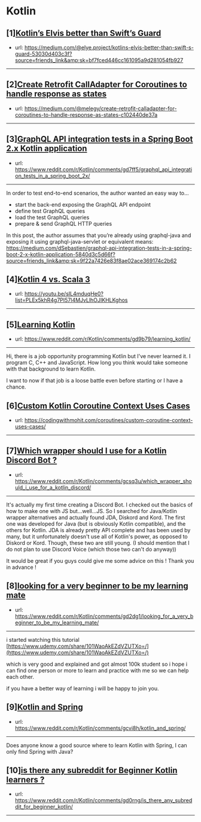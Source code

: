 # Kotlin
## [1][Kotlin’s Elvis better than Swift’s Guard](https://www.reddit.com/r/Kotlin/comments/gd9c4k/kotlins_elvis_better_than_swifts_guard/)
- url: https://medium.com/@elye.project/kotlins-elvis-better-than-swift-s-guard-53030d403c3f?source=friends_link&amp;sk=bf7fced446cc161095a9d281054fb927
---

## [2][Create Retrofit CallAdapter for Coroutines to handle response as states](https://www.reddit.com/r/Kotlin/comments/gd8p84/create_retrofit_calladapter_for_coroutines_to/)
- url: https://medium.com/@melegy/create-retrofit-calladapter-for-coroutines-to-handle-response-as-states-c102440de37a
---

## [3][GraphQL API integration tests in a Spring Boot 2.x Kotlin application](https://www.reddit.com/r/Kotlin/comments/gd7ff5/graphql_api_integration_tests_in_a_spring_boot_2x/)
- url: https://www.reddit.com/r/Kotlin/comments/gd7ff5/graphql_api_integration_tests_in_a_spring_boot_2x/
---
In order to test end-to-end scenarios, the author wanted an easy way to…

* start the back-end exposing the GraphQL API endpoint
* define test GraphQL queries
* load the test GraphQL queries
* prepare &amp; send GraphQL HTTP queries

In this post, the author assumes that you’re already using graphql-java and exposing it using graphql-java-servlet or equivalent means: https://medium.com/dSebastien/graphql-api-integration-tests-in-a-spring-boot-2-x-kotlin-application-5840d3c5d66f?source=friends_link&amp;sk=9f22a7426e83f8ae02ace369174c2b62
## [4][Kotlin 4 vs. Scala 3](https://www.reddit.com/r/Kotlin/comments/gdafzp/kotlin_4_vs_scala_3/)
- url: https://youtu.be/sIL4mduqHe0?list=PLEx5khR4g7PI57l4MJvLlhOJIKHLKghos
---

## [5][Learning Kotlin](https://www.reddit.com/r/Kotlin/comments/gd9b79/learning_kotlin/)
- url: https://www.reddit.com/r/Kotlin/comments/gd9b79/learning_kotlin/
---
Hi, there is a job opportunity programming Kotlin but I've never learned it. I program C, C++ and JavaScript. How long you think would take someone with that background to learn Kotlin.

I want to now if that job is a loose battle even before starting or I have a chance.
## [6][Custom Kotlin Coroutine Context Uses Cases](https://www.reddit.com/r/Kotlin/comments/gd3t2i/custom_kotlin_coroutine_context_uses_cases/)
- url: https://codingwithmohit.com/coroutines/custom-coroutine-context-uses-cases/
---

## [7][Which wrapper should I use for a Kotlin Discord Bot ?](https://www.reddit.com/r/Kotlin/comments/gcsq3u/which_wrapper_should_i_use_for_a_kotlin_discord/)
- url: https://www.reddit.com/r/Kotlin/comments/gcsq3u/which_wrapper_should_i_use_for_a_kotlin_discord/
---
It's actually my first time creating a Discord Bot. I checked out the basics of how to make one with JS but...well...JS. So I searched for Java/Kotlin wrapper alternatives and actually found JDA, Diskord and Kord. The first one was developed for Java (but is obviously Kotlin compatible), and the others for Kotlin. JDA is already pretty API complete and has been used by many, but it unfortunately doesn't use all of Kotlin's power, as opposed to Diskord or Kord. Though, these two are still young. (I should mention that I do not plan to use Discord Voice (which those two can't do anyway))

It would be great if you guys could give me some advice on this ! Thank you in advance !
## [8][looking for a very beginner to be my learning mate](https://www.reddit.com/r/Kotlin/comments/gd2dg1/looking_for_a_very_beginner_to_be_my_learning_mate/)
- url: https://www.reddit.com/r/Kotlin/comments/gd2dg1/looking_for_a_very_beginner_to_be_my_learning_mate/
---
 

i started watching this tutorial [https://www.udemy.com/share/101WaoAkEZdVZUTXo=/](https://www.udemy.com/share/101WaoAkEZdVZUTXo=/)

which is very good and explained and got almost 100k student so i hope i can find one person or more to learn and practice with me so we can help each other.

if you have a better way of learning i will be happy to join you.
## [9][Kotlin and Spring](https://www.reddit.com/r/Kotlin/comments/gcvi8h/kotlin_and_spring/)
- url: https://www.reddit.com/r/Kotlin/comments/gcvi8h/kotlin_and_spring/
---
Does anyone know a good source where to learn Kotlin with Spring, I can only find Spring with Java?
## [10][is there any subreddit for Beginner Kotlin learners ?](https://www.reddit.com/r/Kotlin/comments/gd0rng/is_there_any_subreddit_for_beginner_kotlin/)
- url: https://www.reddit.com/r/Kotlin/comments/gd0rng/is_there_any_subreddit_for_beginner_kotlin/
---

